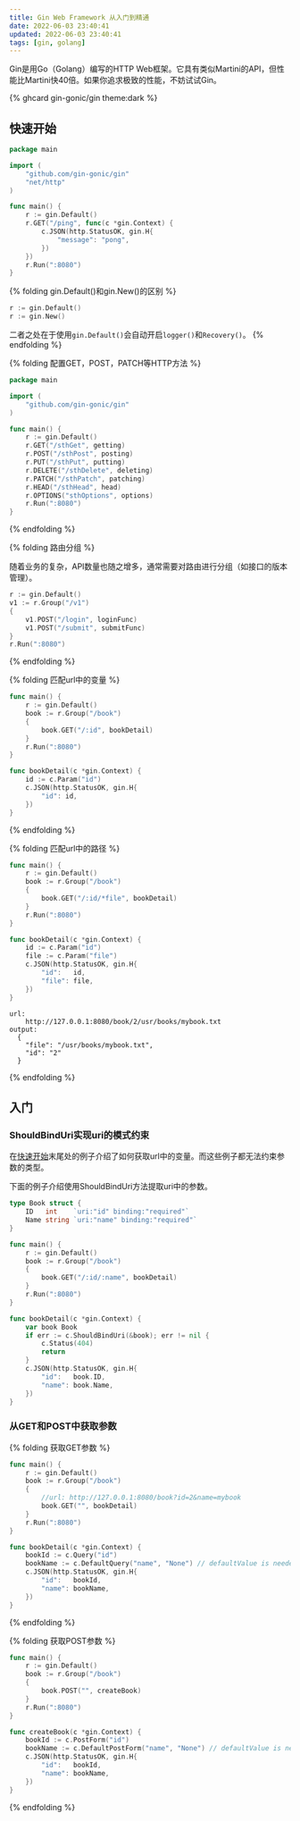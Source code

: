 ```yaml
---
title: Gin Web Framework 从入门到精通
date: 2022-06-03 23:40:41
updated: 2022-06-03 23:40:41
tags: [gin, golang]
---
```


Gin是用Go（Golang）编写的HTTP Web框架。它具有类似Martini的API，但性能比Martini快40倍。如果你追求极致的性能，不妨试试Gin。

<!-- more -->

{% ghcard gin-gonic/gin theme:dark %}

## 快速开始

```go
package main

import (
	"github.com/gin-gonic/gin"
	"net/http"
)

func main() {
	r := gin.Default()
	r.GET("/ping", func(c *gin.Context) {
		c.JSON(http.StatusOK, gin.H{
			"message": "pong",
		})
	})
	r.Run(":8080")
}
```

{% folding gin.Default()和gin.New()的区别 %}

```go
r := gin.Default()
r := gin.New()
```

二者之处在于使用`gin.Default()`会自动开启`logger()`和`Recovery()`。
{% endfolding %}

{% folding 配置GET，POST，PATCH等HTTP方法 %}

```go
package main

import (
	"github.com/gin-gonic/gin"
)

func main() {
	r := gin.Default()
	r.GET("/sthGet", getting)
	r.POST("/sthPost", posting)
	r.PUT("/sthPut", putting)
	r.DELETE("/sthDelete", deleting)
	r.PATCH("/sthPatch", patching)
	r.HEAD("/sthHead", head)
	r.OPTIONS("sthOptions", options)
	r.Run(":8080")
}
```

{% endfolding %}

{% folding 路由分组 %}

随着业务的复杂，API数量也随之增多，通常需要对路由进行分组（如接口的版本管理）。

```go
r := gin.Default()
v1 := r.Group("/v1")
{
	v1.POST("/login", loginFunc)
	v1.POST("/submit", submitFunc)
}
r.Run(":8080")
```

{% endfolding %}

{% folding 匹配url中的变量 %}

```go
func main() {
	r := gin.Default()
	book := r.Group("/book")
	{
		book.GET("/:id", bookDetail)
	}
	r.Run(":8080")
}

func bookDetail(c *gin.Context) {
	id := c.Param("id")
	c.JSON(http.StatusOK, gin.H{
		"id": id,
	})
}
```

{% endfolding %}

{% folding 匹配url中的路径 %}

```go
func main() {
	r := gin.Default()
	book := r.Group("/book")
	{
		book.GET("/:id/*file", bookDetail)
	}
	r.Run(":8080")
}

func bookDetail(c *gin.Context) {
	id := c.Param("id")
	file := c.Param("file")
	c.JSON(http.StatusOK, gin.H{
		"id":   id,
		"file": file,
	})
}
```

```
url: 
	http://127.0.0.1:8080/book/2/usr/books/mybook.txt
output:
  {
    "file": "/usr/books/mybook.txt",
    "id": "2"
  }
```

{% endfolding %}

## 入门

### ShouldBindUri实现uri的模式约束

在[快速开始](#快速开始)末尾处的例子介绍了如何获取url中的变量。而这些例子都无法约束参数的类型。

下面的例子介绍使用ShouldBindUri方法提取uri中的参数。

```go
type Book struct {
	ID   int    `uri:"id" binding:"required"`
	Name string `uri:"name" binding:"required"`
}

func main() {
	r := gin.Default()
	book := r.Group("/book")
	{
		book.GET("/:id/:name", bookDetail)
	}
	r.Run(":8080")
}

func bookDetail(c *gin.Context) {
	var book Book
	if err := c.ShouldBindUri(&book); err != nil {
		c.Status(404)
		return
	}
	c.JSON(http.StatusOK, gin.H{
		"id":   book.ID,
		"name": book.Name,
	})
}
```

### 从GET和POST中获取参数

{% folding 获取GET参数 %}

```go
func main() {
	r := gin.Default()
	book := r.Group("/book")
	{
		//url: http://127.0.0.1:8080/book?id=2&name=mybook
		book.GET("", bookDetail)
	}
	r.Run(":8080")
}

func bookDetail(c *gin.Context) {
	bookId := c.Query("id")
	bookName := c.DefaultQuery("name", "None") // defaultValue is needed
	c.JSON(http.StatusOK, gin.H{
		"id":   bookId,
		"name": bookName,
	})
}
```

{% endfolding %}

{% folding 获取POST参数 %}

```go
func main() {
	r := gin.Default()
	book := r.Group("/book")
	{
		book.POST("", createBook)
	}
	r.Run(":8080")
}

func createBook(c *gin.Context) {
	bookId := c.PostForm("id")
	bookName := c.DefaultPostForm("name", "None") // defaultValue is needed
	c.JSON(http.StatusOK, gin.H{
		"id":   bookId,
		"name": bookName,
	})
}
```

{% endfolding %}
